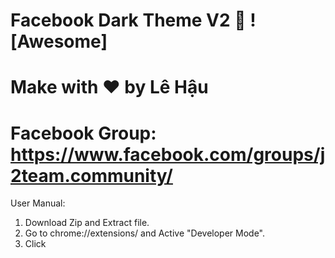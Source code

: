 # Facebook Dark Theme V2 :boy: ![Awesome]
# Make with ❤️ by Lê Hậu
# Facebook Group: https://www.facebook.com/groups/j2team.community/

User Manual:
1. Download Zip and Extract file.
2. Go to chrome://extensions/ and Active "Developer Mode".
3. Click 
